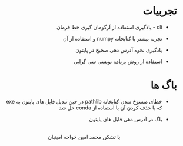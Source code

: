 <div dir="rtl">

# تجربیات

- cli - یادگیری استفاده از آرگومان گیری خط فرمان

- تجربه بیشتر با کتابخانه numpy و استفاده از آن

- یادگیری نحوه آدرس دهی صحیح در پایتون

- استفاده از روش برنامه نویسی شی گرایی

# باگ ها

- خطای منسوخ شدن کتابخانه pathlib در حین تبدیل فایل های پایتون به exe که با حذف کردن آن با استفاده از conda حل شد

- باگ در آدرس دهی فایل های پایتون

<br/>
<center>
با تشکر, محمد امین خواجه امینیان
</center>

</div>
